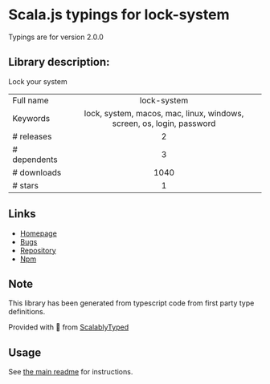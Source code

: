 
# Scala.js typings for lock-system

Typings are for version 2.0.0

## Library description:
Lock your system

|                    |                 |
| ------------------ | :-------------: |
| Full name          | lock-system |
| Keywords           | lock, system, macos, mac, linux, windows, screen, os, login, password |
| # releases         | 2 |
| # dependents       | 3 |
| # downloads        | 1040 |
| # stars            | 1 |

## Links
- [Homepage](https://github.com/sindresorhus/lock-system#readme)
- [Bugs](https://github.com/sindresorhus/lock-system/issues)
- [Repository](https://github.com/sindresorhus/lock-system)
- [Npm](https://www.npmjs.com/package/lock-system)
    


## Note
This library has been generated from typescript code from first party type definitions.

Provided with :purple_heart: from [ScalablyTyped](https://github.com/oyvindberg/ScalablyTyped)

## Usage
See [the main readme](../../readme.md) for instructions.


